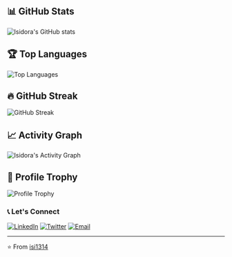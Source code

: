 
## 📊 GitHub Stats

![Isidora's GitHub stats](https://github-readme-stats.vercel.app/api?username=isi1314&show_icons=true&theme=radical&count_private=true&include_all_commits=true)

## 🏆 Top Languages

![Top Languages](https://github-readme-stats.vercel.app/api/top-langs/?username=isi1314&layout=compact&theme=radical&hide=html,css)

## 🔥 GitHub Streak

![GitHub Streak](https://github-readme-streak-stats.herokuapp.com/?user=isi1314&theme=radical)

## 📈 Activity Graph

![Isidora's Activity Graph](https://github-readme-activity-graph.vercel.app/graph?username=isi1314&theme=react-dark&bg_color=20232a&hide_border=true)

## 🏅 Profile Trophy

![Profile Trophy](https://github-profile-trophy.vercel.app/?username=isi1314&theme=radical&no-frame=false&no-bg=true&margin-w=4)


### 📞 Let's Connect

[![LinkedIn](https://img.shields.io/badge/-LinkedIn-0077B5?style=flat-square&logo=linkedin&logoColor=white)](https://www.linkedin.com/in/isidoratourni/)
[![Twitter](https://img.shields.io/badge/-Twitter-1DA1F2?style=flat-square&logo=twitter&logoColor=white)](https://x.com/ITourni)
[![Email](https://img.shields.io/badge/-Email-D14836?style=flat-square&logo=gmail&logoColor=white)](mailto:isidora.tourni@gmail.com)

---

⭐️ From [isi1314](https://github.com/isi1314)